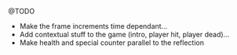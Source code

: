 @TODO

- Make the frame increments time dependant...
- Add contextual stuff to the game (intro, player hit, player dead)...
- Make health and special counter parallel to the reflection